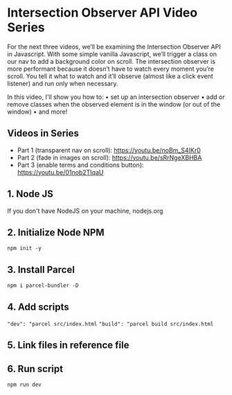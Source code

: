 # Intersection Observer API Video Series
For the next three videos, we’ll be examining the Intersection Observer API in Javascript. With some simple vanilla Javascript, we’ll trigger a class on our nav to add a background color on scroll. The intersection observer is more performant because it doesn’t have to watch every moment you’re scroll. You tell it what to watch and it’ll observe (almost like a click event listener) and run only when necessary.

In this video, I'll show you how to: 
• set up an intersection observer
• add or remove classes when the observed element is in the window (or out of the window)
• and more! 

## Videos in Series
- Part 1 (transparent nav on scroll): https://youtu.be/noBm_S4IKr0
- Part 2 (fade in images on scroll): https://youtu.be/sRrNgeXBHBA
- Part 3 (enable terms and conditions button): https://youtu.be/01nob2TIqaU

## 1. Node JS

If you don't have NodeJS on your machine, nodejs.org

## 2. Initialize Node NPM

`npm init -y`

## 3. Install Parcel

`npm i parcel-bundler -D`

## 4. Add scripts

`"dev": "parcel src/index.html`
`"build": "parcel build src/index.html`

## 5. Link files in reference file

## 6. Run script

`npm run dev`
